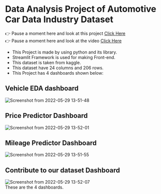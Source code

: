 # Data Analysis Project of Automotive Car Data Industry Dataset
👉 Pause a moment here and look at this project [Click Here](https://share.streamlit.io/perpetual-incantation/project/main/app.py)
<br>
👉 Pause a moment here and look at the video [Click Here](https://share.streamlit.io/perpetual-incantation/data_analysis/main/app.py)
* This Project is made by using python and its library. 
* Streamlit Framework is used for making Front-end.
* This dataset is taken from kaggle.
* This dataset have 24 columns and 206 rows.
* This Project has 4 dashboards shown below:
## Vehicle EDA dashboard
![Screenshot from 2022-05-29 13-51-48](https://user-images.githubusercontent.com/87900165/170859252-ef93ba48-cf91-4172-acb0-0cc02f7553cf.png)
## Price Predictor Dashboard
![Screenshot from 2022-05-29 13-52-01](https://user-images.githubusercontent.com/87900165/170859316-e2715c37-7665-4a73-8d88-3b4db324453f.png)
## Mileage Predictor Dashboard
![Screenshot from 2022-05-29 13-51-55](https://user-images.githubusercontent.com/87900165/170859364-0ce5714e-a254-4d9c-9d59-ab469a7b27a6.png)
## Contribute to our dataset Dashboard
![Screenshot from 2022-05-29 13-52-07](https://user-images.githubusercontent.com/87900165/170859199-fcee847c-8fa6-48a7-bcc2-76f35048a75e.png)
<br>
These are the 4 dashboards.
